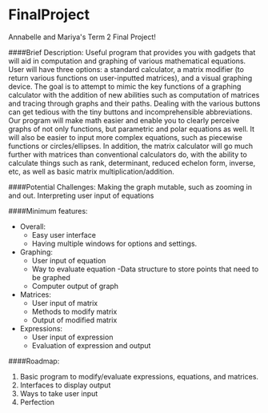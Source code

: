 # FinalProject
Annabelle and Mariya's Term 2 Final Project!


####Brief Description: 
	Useful program that provides you with gadgets that will aid in computation and graphing of various mathematical equations. User will have three options: a standard calculator, a matrix modifier (to return various functions on user-inputted matrices), and a visual graphing device. The goal is to attempt to mimic the key functions of a graphing calculator with the addition of new abilities such as computation of matrices and tracing through graphs and their paths. Dealing with the various buttons can get tedious with the tiny buttons and incomprehensible abbreviations. Our program will make math easier and enable you to clearly perceive graphs of not only functions, but parametric and polar equations as well. It will also be easier to input more complex equations, such as piecewise functions or circles/ellipses. In addition, the matrix calculator will go much further with matrices than conventional calculators do, with the ability to calculate things such as rank, determinant, reduced echelon form, inverse, etc, as well as basic matrix multiplication/addition.

####Potential Challenges:
Making the graph mutable, such as zooming in and out. 
Interpreting user input of equations   

####Minimum features:
- Overall:
  - Easy user interface
  - Having multiple windows for options and settings.
- Graphing:
  - User input of equation
  - Way to evaluate equation
  -Data structure to store points that need to be graphed
  - Computer output of graph
- Matrices:
  - User input of matrix
  - Methods to modify matrix
  - Output of modified matrix
- Expressions:
  - User input of expression
  - Evaluation of expression and output

####Roadmap:
1. Basic program to modify/evaluate expressions, equations, and matrices.
2. Interfaces to display output
3. Ways to take user input
4. Perfection 

